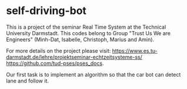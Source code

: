 # self-driving-bot
This is a project of the seminar Real Time System at the Technical University Darmstadt. This codes belong to Group "Trust Us We are Engineers" (Minh-Dat, Isabelle, Christoph, Marius and Amin).

For more details on the project please visit:
https://www.es.tu-darmstadt.de/lehre/projektseminar-echtzeitsysteme-ss/
https://github.com/tud-pses/pses_docs.

Our first task is to implement an algorithm so that the car bot can detect lane and follow it.


